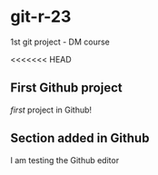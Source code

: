 # git-r-23

1st git project - DM course

<<<<<<< HEAD
## First Github project

*first* project in Github!

## Section added in Github

I am testing the Github editor